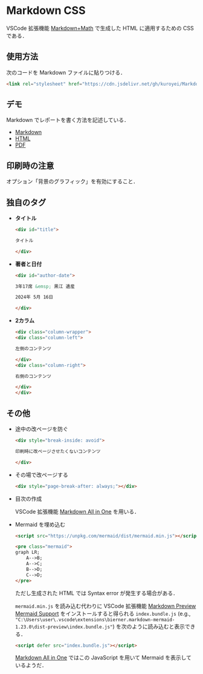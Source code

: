 # Markdown CSS

VSCode 拡張機能 [Markdown+Math](https://marketplace.visualstudio.com/items?itemName=goessner.mdmath) で生成した HTML に適用するための CSS である．

## 使用方法

次のコードを Markdown ファイルに貼りつける．

```html
<link rel="stylesheet" href="https://cdn.jsdelivr.net/gh/kuroyei/Markdown-CSS/mdmath/style.css">
```

## デモ

Markdown でレポートを書く方法を記述している．

- [Markdown](https://github.com/kuroyei/Markdown-CSS/tree/main/mdmath/example.md)
- [HTML](https://kuroyei.com/demo/Markdown-CSS/mdmath/example.html)
- [PDF](https://kuroyei.com/demo/Markdown-CSS/mdmath/example.pdf)

## 印刷時の注意

オプション「背景のグラフィック」を有効にすること．

## 独自のタグ

- **タイトル**

    ```html
    <div id="title">

    タイトル

    </div>
    ```

- **著者と日付**

    ```html
    <div id="author-date">

    3年17席 &emsp; 黒江 遺産

    2024年 5月 16日

    </div>
    ```

- **2カラム**

    ```html
    <div class="column-wrapper">
    <div class="column-left">

    左側のコンテンツ

    </div>
    <div class="column-right">

    右側のコンテンツ

    </div>
    </div>
    ```

## その他

- 途中の改ページを防ぐ

    ```html
    <div style="break-inside: avoid">

    印刷時に改ページさせたくないコンテンツ

    </div>
    ```

- その場で改ページする

    ```html
    <div style="page-break-after: always;"></div>
    ```

- 目次の作成
  
    VSCode 拡張機能 [Markdown All in One](https://marketplace.visualstudio.com/items?itemName=yzhang.markdown-all-in-one) を用いる．

- Mermaid を埋め込む

    ```html
    <script src="https://unpkg.com/mermaid/dist/mermaid.min.js"></script>
    ```

    ```html
    <pre class="mermaid">
    graph LR;
        A-->B;
        A-->C;
        B-->D;
        C-->D;
    </pre>
    ```

    ただし生成された HTML では Syntax error が発生する場合がある．

    `mermaid.min.js` を読み込む代わりに VSCode 拡張機能 [Markdown Preview Mermaid Support](https://marketplace.visualstudio.com/items?itemName=bierner.markdown-mermaid) をインストールすると得られる `index.bundle.js` (e.g., `"C:\Users\user\.vscode\extensions\bierner.markdown-mermaid-1.23.0\dist-preview\index.bundle.js"`) を次のように読み込むと表示できる．

    ```html
    <script defer src="index.bundle.js"></script>
    ```

    [Markdown All in One](https://marketplace.visualstudio.com/items?itemName=yzhang.markdown-all-in-one) ではこの JavaScript を用いて Mermaid を表示しているようだ．


